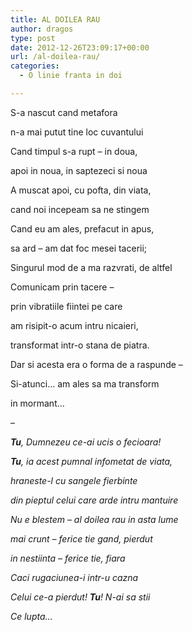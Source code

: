 ```yaml
---
title: AL DOILEA RAU
author: dragos
type: post
date: 2012-12-26T23:09:17+00:00
url: /al-doilea-rau/
categories:
  - O linie franta in doi

---
```

S-a nascut cand metafora
  
n-a mai putut tine loc cuvantului
  
Cand timpul s-a rupt &#8211; in doua,
  
apoi in noua, in saptezeci si noua

A muscat apoi, cu pofta, din viata,
  
cand noi incepeam sa ne stingem
  
Cand eu am ales, prefacut in apus,
  
sa ard &#8211; am dat foc mesei tacerii;
  
Singurul mod de a ma razvrati, de altfel<!--more-->

Comunicam prin tacere &#8211;
  
prin vibratiile fiintei pe care
  
am risipit-o acum intru nicaieri,
  
transformat intr-o stana de piatra.
  
Dar si acesta era o forma de a raspunde &#8211;
  
Si-atunci&#8230; am ales sa ma transform
  
in mormant&#8230;

&#8211;

_**Tu**, Dumnezeu ce-ai ucis o fecioara!_
  
_**Tu**, ia acest pumnal infometat de viata,_
  
_hraneste-l cu sangele fierbinte_
  
_din pieptul celui care arde intru mantuire_
  
_Nu e blestem &#8211; al doilea rau in asta lume_
  
_mai crunt &#8211; ferice tie gand, pierdut_
  
_in nestiinta &#8211; ferice tie, fiara_
  
_Caci rugaciunea-i intr-u cazna_
  
_Celui ce-a pierdut! **Tu**! N-ai sa stii_
  
_Ce lupta&#8230;_